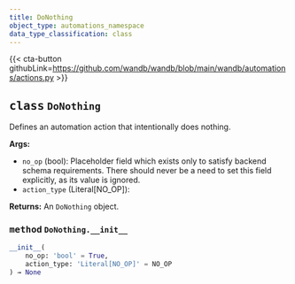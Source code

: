 ```yaml
---
title: DoNothing
object_type: automations_namespace
data_type_classification: class
---
```


{{< cta-button githubLink=https://github.com/wandb/wandb/blob/main/wandb/automations/actions.py >}}



## <kbd>class</kbd> `DoNothing`
Defines an automation action that intentionally does nothing.


**Args:**
 
 - `no_op` (bool): Placeholder field which exists only to satisfy backend schema requirements.
   There should never be a need to set this field explicitly, as its value is ignored.
 - `action_type` (Literal[NO_OP]): 

**Returns:**
 An `DoNothing` object.

### <kbd>method</kbd> `DoNothing.__init__`

```python
__init__(
    no_op: 'bool' = True,
    action_type: 'Literal[NO_OP]' = NO_OP
) → None
```

